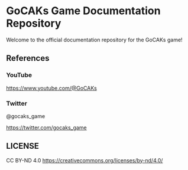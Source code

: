 # GoCAKs Game Documentation Repository

Welcome to the official documentation repository for the GoCAKs game! 

## References

### YouTube
https://www.youtube.com/@GoCAKs

### Twitter
@gocaks_game

https://twitter.com/gocaks_game

## LICENSE
CC BY-ND 4.0
https://creativecommons.org/licenses/by-nd/4.0/

